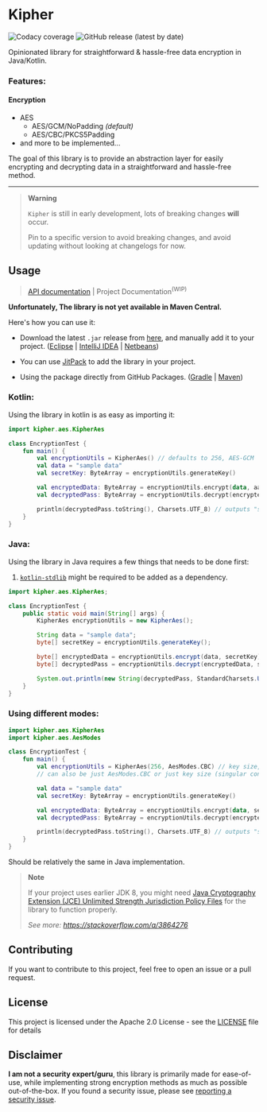 # Kipher

![Codacy coverage](https://img.shields.io/codacy/coverage/79a33e548aff4d96973084c99efaf462?color=%232459ED&label=Coverage&logo=codacy&style=for-the-badge) ![GitHub release (latest by date)](https://img.shields.io/github/v/release/jhdcruz/kipher?color=green&logo=github&style=for-the-badge)

Opinionated library for straightforward & hassle-free data encryption in Java/Kotlin.

### Features:

#### Encryption

- AES
    - AES/GCM/NoPadding _(default)_
    - AES/CBC/PKCS5Padding
- and more to be implemented...

The goal of this library is to provide an abstraction layer for easily encrypting and decrypting data
in a straightforward and hassle-free method.

----

> **Warning**
>
> `Kipher` is still in early development, lots of breaking changes **will** occur.
>
> Pin to a specific version to avoid breaking changes, and avoid updating without looking at changelogs for now.

## Usage

> [API documentation](https://jhdcruz.github.io/kipher/) | Project Documentation<sup>(WIP)</sup>

**Unfortunately, The library is not yet available in Maven Central.**

Here's how you can use it:

- Download the latest `.jar` release from [here](https://github.com/jhdcruz/kipher/releases/latest), and manually add it
  to your
  project. ([Eclipse](https://stackoverflow.com/questions/2824515/how-to-add-external-library-properly-in-eclipse) | [IntelliJ IDEA](https://www.jetbrains.com/help/idea/library.html#define-library) | [Netbeans](https://stackoverflow.com/questions/4879903/how-to-add-a-jar-in-netbeans))

- You can use [JitPack](https://jitpack.io/) to add the library in your project.

- Using the package directly from GitHub
  Packages. ([Gradle](https://docs.github.com/en/packages/working-with-a-github-packages-registry/working-with-the-gradle-registry#using-a-published-package) | [Maven](https://docs.github.com/en/packages/working-with-a-github-packages-registry/working-with-the-apache-maven-registry#installing-a-package))

### Kotlin:

Using the library in kotlin is as easy as importing it:

```kotlin
import kipher.aes.KipherAes

class EncryptionTest {
    fun main() {
        val encryptionUtils = KipherAes() // defaults to 256, AES-GCM
        val data = "sample data"
        val secretKey: ByteArray = encryptionUtils.generateKey()

        val encryptedData: ByteArray = encryptionUtils.encrypt(data, aad, secretKey) // aad is optional
        val decryptedPass: ByteArray = encryptionUtils.decrypt(encryptedData, aad, secretKey)

        println(decryptedPass.toString(), Charsets.UTF_8) // outputs "sample data"
    }
}
```

### Java:

Using the library in Java requires a few things that needs to be done first:

1. [`kotlin-stdlib`](https://mvnrepository.com/artifact/org.jetbrains.kotlin/kotlin-stdlib/1.8.10) might be required
   to be added as a dependency.

```java
import kipher.aes.KipherAes;

class EncryptionTest {
    public static void main(String[] args) {
        KipherAes encryptionUtils = new KipherAes();

        String data = "sample data";
        byte[] secretKey = encryptionUtils.generateKey();

        byte[] encryptedData = encryptionUtils.encrypt(data, secretKey);
        byte[] decryptedPass = encryptionUtils.decrypt(encryptedData, secretKey);

        System.out.println(new String(decryptedPass, StandardCharsets.UTF_8)); // outputs "sample data"
    }
}
```

### Using different modes:

```kotlin
import kipher.aes.KipherAes
import kipher.aes.AesModes

class EncryptionTest {
    fun main() {
        val encryptionUtils = KipherAes(256, AesModes.CBC) // key size, mode 
        // can also be just AesModes.CBC or just key size (singular constructors)

        val data = "sample data"
        val secretKey: ByteArray = encryptionUtils.generateKey()

        val encryptedData: ByteArray = encryptionUtils.encrypt(data, secretKey)
        val decryptedPass: ByteArray = encryptionUtils.decrypt(encryptedData, secretKey)

        println(decryptedPass.toString(), Charsets.UTF_8) // outputs "sample data"
    }
}
```

Should be relatively the same in Java implementation.

> **Note**
>
> If your project uses earlier JDK 8, you might need
> [Java Cryptography Extension (JCE) Unlimited Strength Jurisdiction Policy Files](https://www.oracle.com/java/technologies/javase-jce-all-downloads.html)
> for the library to function properly.
>
> *See more: https://stackoverflow.com/a/3864276*

## Contributing

If you want to contribute to this project, feel free to open an issue or a pull request.

## License

This project is licensed under the Apache 2.0 License - see the [LICENSE](./LICENSE.txt) file for details

## Disclaimer

**I am not a security expert/guru**, this library is primarily made for ease-of-use, while implementing strong
encryption methods as much as possible out-of-the-box. If you found a security issue, please
see [reporting a security issue](./SECURITY.md).
